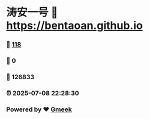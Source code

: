 # 涛安一号 :link: https://bentaoan.github.io 
### :page_facing_up: [118](https://bentaoan.github.io/tag.html) 
### :speech_balloon: 0 
### :hibiscus: 126833 
### :alarm_clock: 2025-07-08 22:28:30 
### Powered by :heart: [Gmeek](https://github.com/Meekdai/Gmeek)
